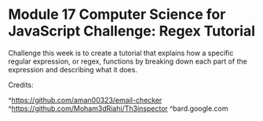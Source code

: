 # Module 17 Computer Science for JavaScript Challenge: Regex Tutorial

Challenge this week is to create a tutorial that explains how a specific regular expression, or regex, functions by breaking down each part of the expression and describing what it does.

Credits:

^https://github.com/aman00323/email-checker
^https://github.com/Moham3dRiahi/Th3inspector
^bard.google.com